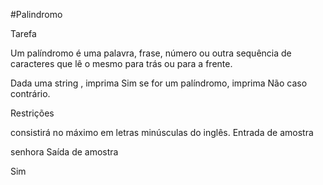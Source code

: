 #Palindromo 

Tarefa

Um palíndromo é uma palavra, frase, número ou outra sequência de caracteres que lê o mesmo para trás ou para a frente.

Dada uma string , imprima Sim se for um palíndromo, imprima Não caso contrário.

Restrições

  consistirá no máximo em letras minúsculas do inglês.
Entrada de amostra

senhora
Saída de amostra

Sim
